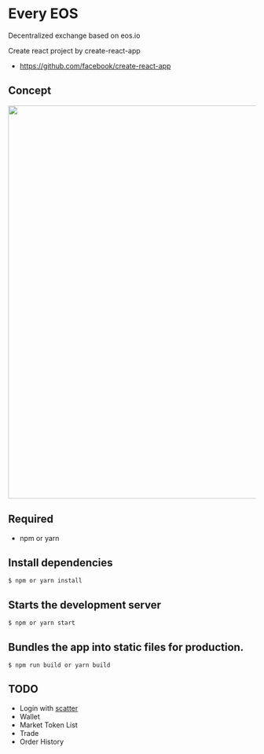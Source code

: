 # Every EOS

Decentralized exchange based on eos.io

Create react project by create-react-app

- https://github.com/facebook/create-react-app

## Concept

<img src="https://github.com/lky1001/every-eos/blob/develop/docs/concept.png" width="800" />

## Required

- npm or yarn

## Install dependencies

```
$ npm or yarn install
```

## Starts the development server

```
$ npm or yarn start
```

## Bundles the app into static files for production.

```
$ npm run build or yarn build
```

## TODO

- Login with [scatter](https://get-scatter.com)
- Wallet
- Market Token List
- Trade
- Order History
